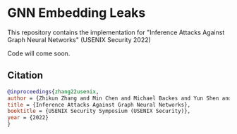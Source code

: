 # GNN Embedding Leaks

This repository contains the implementation for "Inference Attacks Against Graph Neural Networks" (USENIX Security 2022)

Code will come soon.

## Citation
```bibtex
@inproceedings{zhang22usenix,
author = {Zhikun Zhang and Min Chen and Michael Backes and Yun Shen and Yang Zhang},
title = {Inference Attacks Against Graph Neural Networks},
booktitle = {USENIX Security Symposium (USENIX Security)},
year = {2022}
}
```
